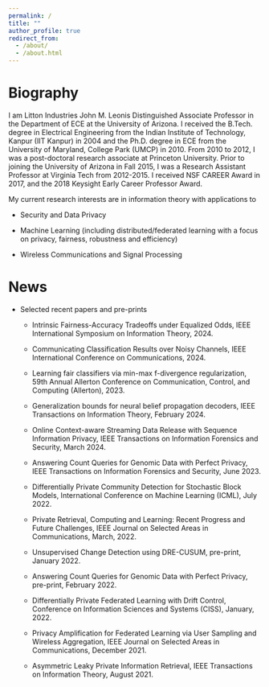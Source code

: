 ```yaml
---
permalink: /
title: ""
author_profile: true
redirect_from: 
  - /about/
  - /about.html
---
```


Biography
=========
I am Litton Industries John M. Leonis Distinguished Associate Professor in the Department of ECE at the University of Arizona. I received the B.Tech. degree in Electrical Engineering from the Indian Institute of Technology, Kanpur (IIT Kanpur) in 2004 and the Ph.D. degree in ECE from the University of Maryland, College Park (UMCP) in 2010. From 2010 to 2012, I was a post-doctoral research associate at Princeton University. Prior to joining the University of Arizona in Fall 2015, I was a Research Assistant Professor at Virginia Tech from 2012-2015. I received NSF CAREER Award in 2017, and the 2018 Keysight Early Career Professor Award.

My current research interests are in information theory with applications to

* Security and Data Privacy

* Machine Learning (including distributed/federated learning with a focus on privacy, fairness, robustness and efficiency)

* Wireless Communications and Signal Processing


News
=========
* Selected recent papers and pre-prints
  * Intrinsic Fairness-Accuracy Tradeoffs under Equalized Odds, IEEE International Symposium on Information Theory, 2024.
  
  * Communicating Classification Results over Noisy Channels, IEEE International Conference on Communications, 2024.
  
  * Learning fair classifiers via min-max f-divergence regularization, 59th Annual Allerton Conference on Communication, Control, and Computing (Allerton), 2023.
  
  * Generalization bounds for neural belief propagation decoders, IEEE Transactions on Information Theory, February 2024.

  * Online Context-aware Streaming Data Release with Sequence Information Privacy, IEEE Transactions on Information Forensics and Security, March 2024.
  
  * Answering Count Queries for Genomic Data with Perfect Privacy, IEEE Transactions on Information Forensics and Security, June 2023.

  * Differentially Private Community Detection for Stochastic Block Models, International Conference on Machine Learning (ICML), July 2022.

  * Private Retrieval, Computing and Learning: Recent Progress and Future Challenges, IEEE Journal on Selected Areas in Communications, March, 2022.

  * Unsupervised Change Detection using DRE-CUSUM, pre-print, January 2022.

  * Answering Count Queries for Genomic Data with Perfect Privacy, pre-print, February 2022.

  * Differentially Private Federated Learning with Drift Control, Conference on Information Sciences and Systems (CISS), January, 2022.

  * Privacy Amplification for Federated Learning via User Sampling and Wireless Aggregation, IEEE Journal on Selected Areas in Communications, December 2021.

  * Asymmetric Leaky Private Information Retrieval, IEEE Transactions on Information Theory, August 2021.








